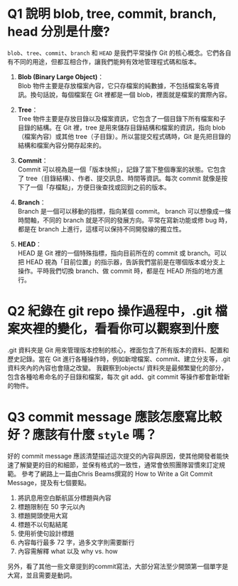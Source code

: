 
# Q1 說明 blob, tree, commit, branch, head 分別是什麼?
 
`blob`、`tree`、`commit`、`branch` 和 `HEAD` 是我們平常操作 Git 的核心概念。它們各自有不同的用途，但都互相合作，讓我們能夠有效地管理程式碼和版本。

1. **Blob (Binary Large Object)**：  
   Blob 物件主要是存放檔案內容，它只存檔案的純數據，不包括檔案名等資訊。換句話說，每個檔案在 Git 裡都是一個 blob，裡面就是檔案的實際內容。

2. **Tree**：  
   Tree 物件主要是存放目錄以及檔案資訊，它包含了一個目錄下所有檔案和子目錄的結構。在 Git 裡，tree 是用來儲存目錄結構和檔案的資訊，指向 blob（檔案內容）或其他 tree（子目錄）。所以當提交程式碼時，Git 是先把目錄的結構和檔案內容分開存起來的。

3. **Commit**：  
   Commit 可以視為是一個「版本快照」，記錄了當下整個專案的狀態。它包含了 tree（目錄結構）、作者、提交訊息、時間等資訊。每次 commit 就像是按下了一個「存檔點」，方便日後查找或回到之前的版本。

4. **Branch**：  
   Branch 是一個可以移動的指標，指向某個 commit。 branch 可以想像成一條時間軸，不同的 branch 就是不同的發展方向。平常在寫新功能或修 bug 時，都是在 branch 上進行，這樣可以保持不同開發線的獨立性。

5. **HEAD**：  
   HEAD 是 Git 裡的一個特殊指標，指向目前所在的 commit 或 branch。可以把 HEAD 視為「目前位置」的指示器，告訴我們當前是在哪個版本或分支上操作。平時我們切換 branch、做 commit 時，都是在 HEAD 所指的地方進行。
 

# Q2 紀錄在 git repo 操作過程中，.git 檔案夾裡的變化，看看你可以觀察到什麼

.git 資料夾是 Git 用來管理版本控制的核心，裡面包含了所有版本的資料、配置和歷史記錄。當在 Git 進行各種操作時，例如新增檔案、commit、建立分支等，.git 資料夾內的內容也會隨之改變。
我觀察到objects/ 資料夾是最頻繁變化的部分，包含各種哈希命名的子目錄和檔案，每次 git add、git commit 等操作都會新增新的物件。

# Q3 commit message 應該怎麼寫比較好？應該有什麼 `style` 嗎？
好的 commit message 應該清楚描述這次提交的內容與原因，使其他開發者能快速了解變更的目的和細節，並保有格式的一致性，通常會依照團隊習慣來訂定規範。 
參考了網路上一篇由Chris Beams撰寫的 How to Write a Git Commit Message，提及有七個要點。

1. 將訊息用空白斷航區分標題與內容
2. 標題限制在 50 字元以內
3. 標題開頭使用大寫
4. 標題不以句點結尾
5. 使用祈使句設計標題
6. 內容每行最多 72 字，過多文字則需要斷行
7. 內容需解釋 what 以及 why vs. how

另外，看了其他一些文章提到的commit寫法，大部分寫法至少開頭第一個單字是大寫，並且需要是動詞。


